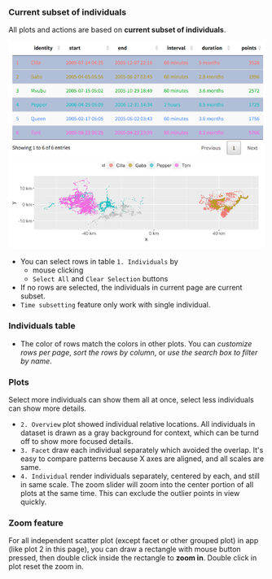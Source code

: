 ### Current subset of individuals
All plots and actions are based on **current subset of individuals**.

![selected_animals](1_select_animals.png)
![selected_plot](1_selected_plot.png)

- You can select rows in table `1. Individuals` by 
    - mouse clicking
    - `Select All` and `Clear Selection` buttons
- If no rows are selected, the individuals in current page are current subset.
- `Time subsetting` feature only work with single individual.

### Individuals table
- The color of rows match the colors in other plots. You can *customize rows per page*, *sort the rows by column*, or *use the search box to filter by name*.

### Plots
Select more individuals can show them all at once, select less individuals can show more details.
- `2. Overview` plot showed individual relative locations. All individuals in dataset is drawn as a gray background for context, which can be turnd off to show more focused details.
- `3. Facet` draw each individual separately which avoided the overlap. It's easy to compare patterns because X axes are aligned, and all scales are same.
- `4. Individual` render individuals separately, centered by each, and still in same scale. The zoom slider will zoom into the center portion of all plots at the same time. This can exclude the outlier points in view quickly.

### Zoom feature
For all independent scatter plot (except facet or other grouped plot) in app (like plot 2 in this page), you can draw a rectangle with mouse button pressed, then double click inside the rectangle to **zoom in**. Double click in plot reset the zoom in.
